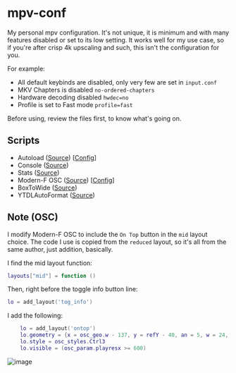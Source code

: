 # mpv-conf
My personal mpv configuration. It's not unique, it is minimum and with many features disabled or set to its low setting. It works well for my use case, so if you're after crisp 4k upscaling and such, this isn't the configuration for you.

For example:
- All default keybinds are disabled, only very few are set in `input.conf`
- MKV Chapters is disabled `no-ordered-chapters`
- Hardware decoding disabled `hwdec=no`
- Profile is set to Fast mode `profile=fast`

Before using, review the files first, to know what's going on.

## Scripts
- Autoload ([Source](https://github.com/mpv-player/mpv/blob/master/TOOLS/lua/autoload.lua)) [[Config](./script-opts/autoload.conf)]
- Console ([Source](https://github.com/mpv-player/mpv/blob/master/player/lua/console.lua))
- Stats ([Source](https://github.com/mpv-player/mpv/blob/master/player/lua/stats.lua))
- Modern-F OSC ([Source](https://github.com/FinnRaze/mpv-osc-modern-f)) [[Config](./script-opts/modernf.conf)]
- BoxToWide ([Source](https://github.com/Samillion/mpv-boxtowide))
- YTDLAutoFormat ([Source](https://github.com/Samillion/mpv-ytdlautoformat))

## Note (OSC)
I modify Modern-F OSC to include the `On Top` button in the `mid` layout choice. The code I use is copied from the `reduced` layout, so it's all from the same author, just addition, basically.

I find the mid layout function:
```lua
layouts["mid"] = function ()
```

Then, right before the toggle info button line:
```lua
lo = add_layout('tog_info')
```

I add the following:
```lua
    lo = add_layout('ontop')
    lo.geometry = {x = osc_geo.w - 137, y = refY - 40, an = 5, w = 24, h = 24}
    lo.style = osc_styles.Ctrl3
    lo.visible = (osc_param.playresx >= 600)
```

![image](https://github.com/Samillion/mpv-conf/assets/17427046/71e564f8-6e25-4d48-a51c-433e49b18c76)
